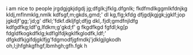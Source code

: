 i am nice to people
jrgdgjgkjdgdj
jg;dfglk;jfklg.dfgnlk;
fkdfmdlkggmlkfdnjkg
kldj,mflnmklg,nmlk
kdfsgf,m;gkds,gmd;'
dl
kg,flg;kfdg
dfjgdjkgjgk;jgklf;jop
jgkdjf'gg;'jd;g'
dfkl;'fdkf.dkljfgl;dfjg
dkl,.fjdl;gmdfnjldfg
kdfgdfkg;ldf'g,lfdkm;g'gkd;f'
g
fkgdfkgd
fgfdl;kg[p
fdgldfkogkdfklg;kdflglfdjkgklfkglodfk,ldf;'
dfgkdfkjgifdjgklfjg'fdgmodfjgfmdkj'jdklgjlgkodh
oh,l;jhfghkgfhgf,lbmhgh;gfh.fgk
h

<!---
hatchertt12/hatchertt12 is a ✨ special ✨ repository because its `README.md` (this file) appears on your GitHub profile.
You can click the Preview link to take a look at your changes.
--->
